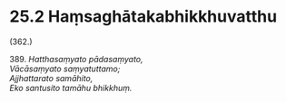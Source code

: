 

# 25.2 Haṃsaghātakabhikkhuvatthu



(362.)

389\. _Hatthasaṃyato pādasaṃyato,_  
_Vācāsaṃyato saṃyatuttamo;_  
_Ajjhattarato samāhito,_  
_Eko santusito tamāhu bhikkhuṃ._  




